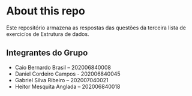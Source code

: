 # About this repo

Este repositório armazena as respostas das questões da terceira lista de exercicíos de Estrutura de dados.
## Integrantes do Grupo

  - Caio Bernardo Brasil – 202006840008
  - Daniel Cordeiro Campos - 202006840045 
  - Gabriel Silva Ribeiro – 202007040021
  - Heitor Mesquita Anglada – 202006840018

